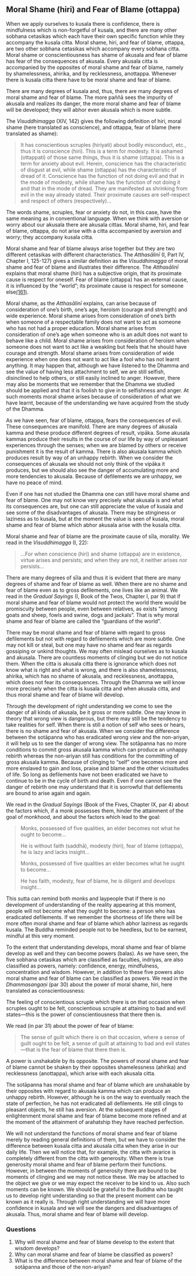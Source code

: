 Moral Shame (hiri) and Fear of Blame (ottappa) 
----------------------------------------------

When we apply ourselves to kusala there is confidence, there is
mindfulness which is non-forgetful of kusala, and there are many other
sobhana cetasikas which each have their own specific function while they
accompany the kusala citta. Moral shame, hiri, and fear of blame,
ottappa, are two other sobhana cetasikas which accompany every sobhana
citta. Moral shame or conscientiousness has shame of akusala and fear of
blame has fear of the consequences of akusala. Every akusala citta is
accompanied by the opposites of moral shame and fear of blame, namely by
shamelessness, ahirika, and by recklessness, anottappa. Whenever there
is kusala citta there have to be moral shame and fear of blame.

There are many degrees of kusala and, thus, there are many degrees of
moral shame and fear of blame. The more paññā sees the impurity of akusala
and realizes its danger, the more moral shame and fear of blame will be
developed; they will abhor even akusala which is more subtle.

The *Visuddhimagga* (XIV, 142) gives the following definition of hiri,
moral shame (here translated as conscience), and ottappa, fear of blame
(here translated as shame):

> It has conscientious scruples (hiriyati) about bodily misconduct,
> etc., thus it is conscience (hiri). This is a term for modesty. It is
> ashamed (ottappati) of those same things, thus it is shame (ottappa).
> This is a term for anxiety about evil. Herein, conscience has the
> characteristic of disgust at evil, while shame (ottappa) has the
> characteristic of dread of it. Conscience has the function of not
> doing evil and that in the mode of modesty, while shame has the
> function of not doing it and that in the mode of dread. They are
> manifested as shrinking from evil in the way already stated. Their
> proximate causes are self-respect and respect of others
> (respectively)…

The words shame, scruples, fear or anxiety do not, in this case, have
the same meaning as in conventional language. When we think with
aversion or worry about our akusala there are akusala cittas. Moral
shame, hiri, and fear of blame, ottappa, do not arise with a citta
accompanied by aversion and worry; they accompany kusala citta.

Moral shame and fear of blame always arise together but they are two
different cetasikas with different characteristics. The *Atthasālinī*
(I, Part IV, Chapter I, 125-127) gives a similar definition as the
*Visuddhimagga* of moral shame and fear of blame and illustrates their
difference. The *Atthasālinī* explains that moral shame (hiri) has a
subjective origin, that its proximate cause is respect for oneself. Fear
of blame (ottappa) has an external cause, it is influenced by the
“world”; its proximate cause is respect for someone
else[(161)](#FOOT161).

Moral shame, as the *Atthasālinī* explains, can arise because of
consideration of one’s birth, one’s age, heroism (courage and strength)
and wide experience. Moral shame arises from consideration of one’s
birth when someone of a respectable family does not want to act as
someone who has not had a proper education. Moral shame arises from
consideration of one’s age when someone who is an adult does not want to
behave like a child. Moral shame arises from consideration of heroism
when someone does not want to act like a weakling but feels that he
should have courage and strength. Moral shame arises from consideration
of wide experience when one does not want to act like a fool who has not
learnt anything. It may happen that, although we have listened to the
Dhamma and see the value of having less attachment to self, we are still
selfish, disinclined to help others, or still easily inclined to anger.
However, there may also be moments that we remember that the Dhamma we
studied should be applied and that it is foolish to give in to
selfishness and anger. At such moments moral shame arises because of
consideration of what we have learnt, because of the understanding we
have acquired from the study of the Dhamma.

As we have seen, fear of blame, ottappa, fears the consequences of evil.
These consequences are manifold. There are many degrees of akusala kamma
and these produce different degrees of result, vipāka. Some akusala
kammas produce their results in the course of our life by way of
unpleasant experiences through the senses; when we are blamed by others
or receive punishment it is the result of kamma. There is also akusala
kamma which produces result by way of an unhappy rebirth. When we
consider the consequences of akusala we should not only think of the
vipāka it produces, but we should also see the danger of accumulating
more and more tendencies to akusala. Because of defilements we are
unhappy, we have no peace of mind.

Even if one has not studied the Dhamma one can still have moral shame
and fear of blame. One may not know very precisely what akusala is and
what its consequences are, but one can still appreciate the value of
kusala and see some of the disadvantages of akusala. There may be
stinginess or laziness as to kusala, but at the moment the value is seen
of kusala, moral shame and fear of blame which abhor akusala arise with
the kusala citta.

Moral shame and fear of blame are the proximate cause of sīla, morality.
We read in the *Visuddhimagga* (I, 22):

> …For when conscience (hiri) and shame (ottappa) are in existence,
> virtue arises and persists; and when they are not, it neither arises
> nor persists…

There are many degrees of sīla and thus it is evident that there are
many degrees of shame and fear of blame as well. When there are no shame
and fear of blame even as to gross defilements, one lives like an
animal. We read in the *Gradual Sayings* (I, Book of the Twos, Chapter
I, par 9) that if moral shame and fear of blame would not protect the
world there would be promiscuity between people, even between relatives,
as exists “among goats and sheep, fowls and swine, dogs and jackals”.
That is why moral shame and fear of blame are called the “guardians of
the world”.

There may be moral shame and fear of blame with regard to gross
defilements but not with regard to defilements which are more subtle.
One may not kill or steal, but one may have no shame and fear as regards
gossiping or unkind thoughts. We may often mislead ourselves as to
kusala and akusala. There are countless moments of clinging but we do
not notice them. When the citta is akusala citta there is ignorance
which does not know what is right and what is wrong, and there is also
shamelessness, ahirika, which has no shame of akusala, and recklessness,
anottappa, which does not fear its consequences. Through the Dhamma we
will know more precisely when the citta is kusala citta and when akusala
citta, and thus moral shame and fear of blame will develop.

Through the development of right understanding we come to see the danger
of all kinds of akusala, be it gross or more subtle. One may know in
theory that wrong view is dangerous, but there may still be the tendency
to take realities for self. When there is still a notion of self who
sees or hears, there is no shame and fear of akusala. When we consider
the difference between the sotāpanna who has eradicated wrong view and
the non-ariyan, it will help us to see the danger of wrong view. The
sotāpanna has no more conditions to commit gross akusala kamma which can
produce an unhappy rebirth whereas the non-ariyan still has conditions
for the committing of gross akusala kamma. Because of clinging to “self”
one becomes more and more enslaved to gain and loss, praise and blame
and the other vicissitudes of life. So long as defilements have not been
eradicated we have to continue to be in the cycle of birth and death.
Even if one cannot see the danger of rebirth one may understand that it
is sorrowful that defilements are bound to arise again and again.

We read in the *Gradual Sayings* (Book of the Fives, Chapter IX, par 4)
about the factors which, if a monk possesses them, hinder the attainment
of the goal of monkhood, and about the factors which lead to the goal:

> Monks, possessed of five qualities, an elder becomes not what he ought
> to become…
>
> He is without faith (saddhā), modesty (hiri), fear of blame (ottappa),
> he is lazy and lacks insight…
>
> Monks, possessed of five qualities an elder becomes what he ought to
> become…
>
> He has faith, modesty, fear of blame, he is diligent and develops
> insight…

This sutta can remind both monks and laypeople that if there is no
development of understanding of the reality appearing at this moment,
people will not become what they ought to become: a person who has
eradicated defilements. If we remember the shortness of life there will
be more often moral shame and fear of blame which abhor laziness as
regards kusala. The Buddha reminded people not to be heedless, but to be
earnest, mindful at this very moment.

To the extent that understanding develops, moral shame and fear of blame
develop as well and they can become powers (balas). As we have seen, the
five sobhana cetasikas which are classified as faculties, indriyas, are
also classified as powers, namely: confidence, energy, mindfulness,
concentration and wisdom. However, in addition to these five powers also
moral shame and fear of blame can be classified as powers. We read in
the *Dhammasangaṇi* (par 30) about the power of moral shame, hiri, here
translated as conscientiousness:

The feeling of conscientious scruple which there is on that occasion
when scruples ought to be felt, conscientious scruple at attaining to
bad and evil states—this is the power of conscientiousness that there
then is.

We read (in par 31) about the power of fear of blame:

> The sense of guilt which there is on that occasion, where a sense of
> guilt ought to be felt, a sense of guilt at attaining to bad and evil
> states—that is the fear of blame that there then is.

A power is unshakable by its opposite. The powers of moral shame and
fear of blame cannot be shaken by their opposites shamelessness
(ahirika) and recklessness (anottappa), which arise with each akusala
citta.

The sotāpanna has moral shame and fear of blame which are unshakable by
their opposites with regard to akusala kamma which can produce an
unhappy rebirth. However, although he is on the way to eventually reach
the state of perfection, he has not eradicated all defilements. He still
clings to pleasant objects, he still has aversion. At the subsequent
stages of enlightenment moral shame and fear of blame become more
refined and at the moment of the attainment of arahatship they have
reached perfection.

We will not understand the functions of moral shame and fear of blame
merely by reading general definitions of them, but we have to consider
the difference between kusala citta and akusala citta when they arise in
our daily life. Then we will notice that, for example, the citta with
avarice is completely different from the citta with generosity. When
there is true generosity moral shame and fear of blame perform their
functions. However, in between the moments of generosity there are bound
to be moments of clinging and we may not notice these. We may be
attached to the object we give or we may expect the receiver to be kind
to us. Also such moments can be known. We should be grateful to the
Buddha who taught us to develop right understanding so that the present
moment can be known as it really is. Through right understanding we will
have more confidence in kusala and we will see the dangers and
disadvantages of akusala. Thus, moral shame and fear of blame will
develop.

### Questions

1. Why will moral shame and fear of blame develop to the extent that
 wisdom develops?
2. Why can moral shame and fear of blame be classified as powers?
3. What is the difference between moral shame and fear of blame of the
 sotāpanna and those of the non-ariyan?

